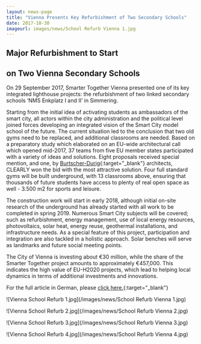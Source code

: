 ```yaml
---
layout: news-page
title: "Vienna Presents Key Refurbishment of Two Secondary Schools"
date: 2017-10-30
imageurl: images/news/School Refurb Vienna 1.jpg
---
```


<div class="multiline">
<h2><span class="ornament-news">Major Refurbishment to Start</span></h2>
<h2><span class="ornament-news">on Two Vienna Secondary Schools</span></h2>
</div>

On 29 September 2017, Smarter Together Vienna presented one of its key integrated lighthouse projects: the refurbishment of two linked secondary schools ‘NMS Enkplatz I and II’ in Simmering.

Starting from the initial idea of activating students as ambassadors of the smart city, all actors within the city administration and the political level joined forces developing an integrated vision of the Smart City model school of the future. The current situation led to the conclusion that two old gyms need to be replaced, and additional classrooms are needed. Based on a preparatory study which elaborated on an EU-wide architectural call which opened mid-2017, 37 teams from five EU member states participated with a variety of ideas and solutions. Eight proposals received special mention, and one, by [Burtscher-Durig](http://www.burtscherdurig.at/){:target="_blank"}  architects, CLEARLY won the bid with the most attractive solution. Four full standard gyms will be built underground, with 13 classrooms above, ensuring that thousands of future students have access to plenty of real open space as well - 3.500 m2 for sports and leisure.

The construction work will start in early 2018, although initial on-site research of the underground has already started with all work to be completed in spring 2019. Numerous Smart City subjects will be covered; such as refurbishment, energy management, use of local energy resources, photovoltaics, solar heat, energy reuse, geothermal installations, and infrastructure needs. As a special feature of this project, participation and integration are also tackled in a holistic approach. Solar benches will serve as landmarks and future social meeting points.

The City of Vienna is investing about €30 million, while the share of the Smarter Together project amounts to approximately €457,000. This indicates the high value of EU-H2020 projects, which lead to helping local dynamics in terms of additional investments and innovations.

For the full article in German, please [click here.](http://www.smartertogether.at/schulerweiterung-enkplatz/){:target="_blank"} 

![Vienna School Refurb 1.jpg](/images/news/School Refurb Vienna 1.jpg)

![Vienna School Refurb 2.jpg](/images/news/School Refurb Vienna 2.jpg)

![Vienna School Refurb 3.jpg](/images/news/School Refurb Vienna 3.jpg)

![Vienna School Refurb 4.jpg](/images/news/School Refurb Vienna 4.jpg)
